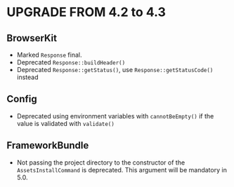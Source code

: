 UPGRADE FROM 4.2 to 4.3
=======================

BrowserKit
----------

 * Marked `Response` final.
 * Deprecated `Response::buildHeader()`
 * Deprecated `Response::getStatus()`, use `Response::getStatusCode()` instead

Config
------

 * Deprecated using environment variables with `cannotBeEmpty()` if the value is validated with `validate()`

FrameworkBundle
---------------

 * Not passing the project directory to the constructor of the `AssetsInstallCommand` is deprecated. This argument will
   be mandatory in 5.0.
